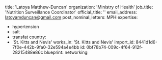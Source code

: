 title: 'Latoya Matthew-Duncan'
organization: 'Ministry of Health'
job_title: 'Nutrition Surveillance Coordinator'
official_title: ''
email_address: latoyamduncan@gmail.com
post_nominal_letters: MPH
expertise:
  - hypertension
  - salt
  - transfat
country:
  - 'St. Kitts and Nevis'
works_in: 'St. Kitts and Nevis'
import_id: 8441d1d6-7f0e-442b-9fa0-32e594a4e4bb
id: 0bf78b74-009c-4f64-912f-28215488e86c
blueprint: networking
